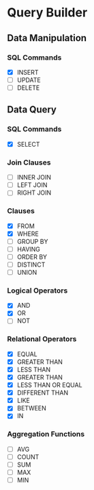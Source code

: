 # Query Builder

## Data Manipulation
### SQL Commands
- [x] INSERT
- [ ] UPDATE
- [ ] DELETE

## Data Query
### SQL Commands
- [x] SELECT

### Join Clauses
- [ ] INNER JOIN
- [ ] LEFT JOIN
- [ ] RIGHT JOIN

### Clauses
- [x] FROM
- [x] WHERE
- [ ] GROUP BY
- [ ] HAVING
- [ ] ORDER BY
- [ ] DISTINCT
- [ ] UNION

### Logical Operators
- [x] AND
- [x] OR
- [ ] NOT

### Relational Operators
- [x] EQUAL
- [x] GREATER THAN
- [x] LESS THAN
- [x] GREATER THAN
- [x] LESS THAN OR EQUAL
- [x] DIFFERENT THAN
- [x] LIKE
- [x] BETWEEN
- [x] IN

### Aggregation Functions
- [ ] AVG
- [ ] COUNT
- [ ] SUM
- [ ] MAX
- [ ] MIN
